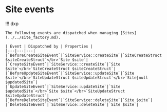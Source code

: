 # Site events

!!! dxp

    The following events are dispatched when managing [Sites](../../site_factory.md).

    | Event | Dispatched by | Properties |
    |---|---|---|
    |`BeforeCreateSiteEvent`|`SiteService::createSite`|`SiteCreateStruct $siteCreateStruct`</br>`Site $site`|
    |`CreateSiteEvent`|`SiteService::createSite`|`Site $site`</br>`SiteCreateStruct $siteCreateStruct`|
    |`BeforeUpdateSiteEvent`|`SiteService::updateSite`|`Site $site`</br>`SiteUpdateStruct $siteUpdateStruct`</br>`Site|null $updatedSite`|
    |`UpdateSiteEvent`|`SiteService::updateSite`|`Site $updatedSite`</br>`Site $site`</br>`SiteUpdateStruct $siteUpdateStruct`|
    |`BeforeDeleteSiteEvent`|`SiteService::deleteSite`|`Site $site`|
    |`DeleteSiteEvent`|`SiteService::deleteSite`|`Site $site`|
